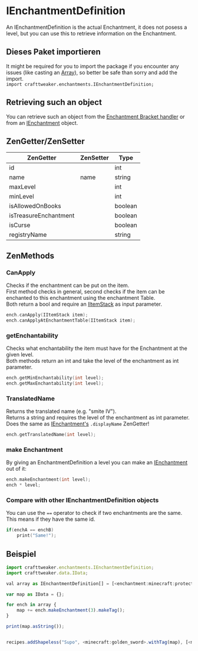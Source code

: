 # IEnchantmentDefinition

An IEnchantmentDefinition is the actual Enchantment, it does not posess a level, but you can use this to retrieve information on the Enchantment.

## Dieses Paket importieren

It might be required for you to import the package if you encounter any issues (like casting an [Array](/AdvancedFunctions/Arrays_and_Loops/)), so better be safe than sorry and add the import.  
`import crafttweaker.enchantments.IEnchantmentDefinition;`

## Retrieving such an object

You can retrieve such an object from the [Enchantment Bracket handler](/Vanilla/Brackets/Bracket_Enchantment/) or from an [IEnchantment](/Vanilla/Enchantments/IEnchantment/) object.

## ZenGetter/ZenSetter

| ZenGetter             | ZenSetter | Type    |
| --------------------- | --------- | ------- |
| id                    |           | int     |
| name                  | name      | string  |
| maxLevel              |           | int     |
| minLevel              |           | int     |
| isAllowedOnBooks      |           | boolean |
| isTreasureEnchantment |           | boolean |
| isCurse               |           | boolean |
| registryName          |           | string  |

## ZenMethods

### CanApply

Checks if the enchantment can be put on the item.  
First method checks in general, second checks if the item can be enchanted to this enchantment using the enchantment Table.  
Both return a bool and require an [IItemStack](/Vanilla/Items/IItemStack/) as input parameter.

```objectivec
ench.canApply(IItemStack item);
ench.canApplyAtEnchantmentTable(IItemStack item);
```

### getEnchantability

Checks what enchantability the item must have for the Enchantment at the given level.  
Both methods return an int and take the level of the enchantment as int parameter.

```objectivec
ench.getMinEnchantability(int level);
ench.getMaxEnchantability(int level);
```

### TranslatedName

Returns the translated name (e.g. "smite IV").  
Returns a string and requires the level of the enchantment as int parameter.  
Does the same as [IEnchantment's](/Vanilla/Enchantments/IEnchantment/) `.displayName` ZenGetter!

```objectivec
ench.getTranslatedName(int level);
```

### make Enchantment

By giving an EnchantmentDefinition a level you can make an [IEnchantment](/Vanilla/Enchantments/IEnchantment/) out of it:

```objectivec
ench.makeEnchantment(int level);
ench * level;
```

### Compare with other IEnchantmentDefinition objects

You can use the `==` operator to check if two enchantments are the same.  
This means if they have the same id.

```objectivec
if(enchA == enchB)
    print("Same!");
```

## Beispiel

```javascript
import crafttweaker.enchantments.IEnchantmentDefinition;
import crafttweaker.data.IData;

val array as IEnchantmentDefinition[] = [<enchantment:minecraft:protection>,<enchantment:minecraft:fire_protection>,<enchantment:minecraft:feather_falling>,<enchantment:minecraft:blast_protection>,<enchantment:minecraft:projectile_protection>,<enchantment:minecraft:respiration>,<enchantment:minecraft:aqua_affinity>];

var map as IData = {};

for ench in array {
    map += ench.makeEnchantment(3).makeTag();
}

print(map.asString());


recipes.addShapeless("Supo", <minecraft:golden_sword>.withTag(map), [<minecraft:iron_sword>, <minecraft:golden_sword>]);

```
